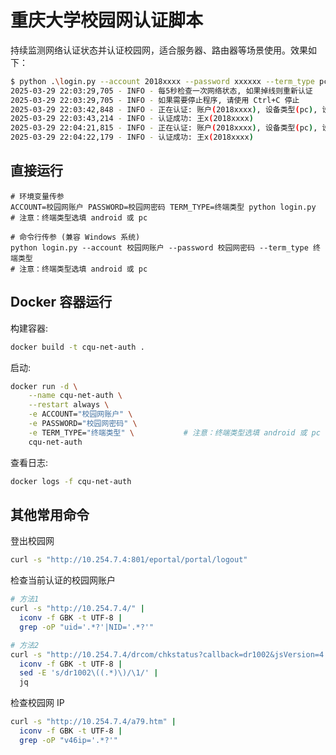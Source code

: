 # 重庆大学校园网认证脚本

持续监测网络认证状态并认证校园网，适合服务器、路由器等场景使用。效果如下：

```bash
$ python .\login.py --account 2018xxxx --password xxxxxx --term_type pc
2025-03-29 22:03:29,705 - INFO - 每5秒检查一次网络状态, 如果掉线则重新认证
2025-03-29 22:03:29,705 - INFO - 如果需要停止程序, 请使用 Ctrl+C 停止
2025-03-29 22:03:42,848 - INFO - 正在认证: 账户(2018xxxx), 设备类型(pc), 设备IP(10.x.x.x)
2025-03-29 22:03:43,214 - INFO - 认证成功: 王x(2018xxxx)
2025-03-29 22:04:21,815 - INFO - 正在认证: 账户(2018xxxx), 设备类型(pc), 设备IP(10.x.x.x)
2025-03-29 22:04:22,179 - INFO - 认证成功: 王x(2018xxxx)
```

## 直接运行

```
# 环境变量传参
ACCOUNT=校园网账户 PASSWORD=校园网密码 TERM_TYPE=终端类型 python login.py
# 注意：终端类型选填 android 或 pc

# 命令行传参 (兼容 Windows 系统)
python login.py --account 校园网账户 --password 校园网密码 --term_type 终端类型
# 注意：终端类型选填 android 或 pc
```

## Docker 容器运行

构建容器:

```bash
docker build -t cqu-net-auth .
```

启动:

```bash
docker run -d \
    --name cqu-net-auth \
    --restart always \
    -e ACCOUNT="校园网账户" \
    -e PASSWORD="校园网密码" \
    -e TERM_TYPE="终端类型" \           # 注意：终端类型选填 android 或 pc
    cqu-net-auth
```

查看日志:

```bash
docker logs -f cqu-net-auth
```

## 其他常用命令

登出校园网

```bash
curl -s "http://10.254.7.4:801/eportal/portal/logout"
```

检查当前认证的校园网账户
```bash
# 方法1
curl -s "http://10.254.7.4/" |
  iconv -f GBK -t UTF-8 |
  grep -oP "uid='.*?'|NID='.*?'"

# 方法2
curl -s "http://10.254.7.4/drcom/chkstatus?callback=dr1002&jsVersion=4.X&v=5505&lang=zh" |
  iconv -f GBK -t UTF-8 |
  sed -E 's/dr1002\((.*)\)/\1/' |
  jq
```

检查校园网 IP
```bash
curl -s "http://10.254.7.4/a79.htm" |
  iconv -f GBK -t UTF-8 |
  grep -oP "v46ip='.*?'"
```
